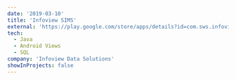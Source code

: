 ```yaml
---
date: '2019-03-10'
title: 'Infoview SIMS'
external: 'https://play.google.com/store/apps/details?id=com.sws.infoviewsims&hl=en'
tech:
  - Java
  - Android Views
  - SQL
company: 'Infoview Data Solutions'
showInProjects: false
---
```

